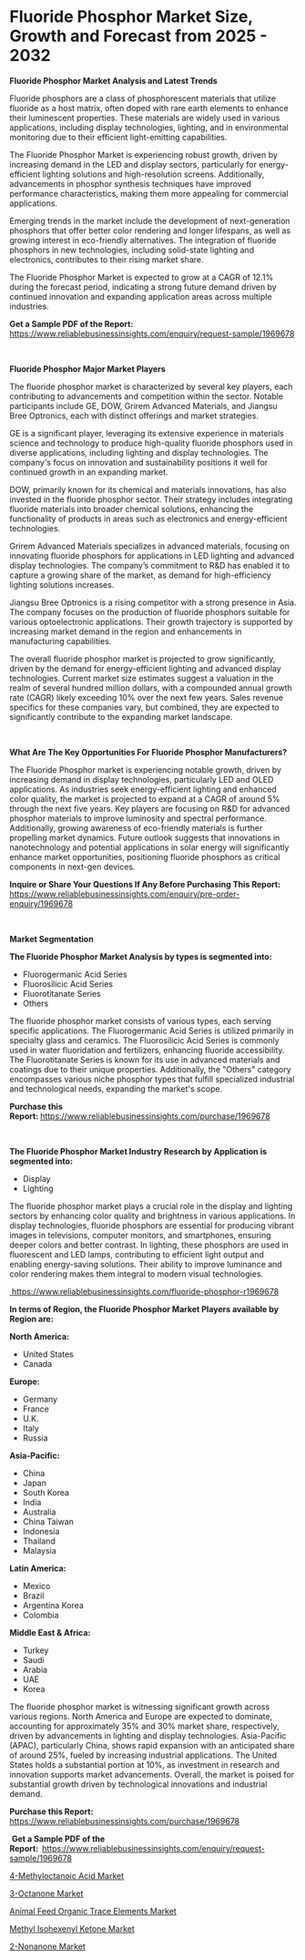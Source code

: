<p><h1>Fluoride Phosphor Market Size, Growth and Forecast from 2025 - 2032</h1></p><p><strong>Fluoride Phosphor Market Analysis and Latest Trends</strong></p>
<p><p>Fluoride phosphors are a class of phosphorescent materials that utilize fluoride as a host matrix, often doped with rare earth elements to enhance their luminescent properties. These materials are widely used in various applications, including display technologies, lighting, and in environmental monitoring due to their efficient light-emitting capabilities. </p><p>The Fluoride Phosphor Market is experiencing robust growth, driven by increasing demand in the LED and display sectors, particularly for energy-efficient lighting solutions and high-resolution screens. Additionally, advancements in phosphor synthesis techniques have improved performance characteristics, making them more appealing for commercial applications. </p><p>Emerging trends in the market include the development of next-generation phosphors that offer better color rendering and longer lifespans, as well as growing interest in eco-friendly alternatives. The integration of fluoride phosphors in new technologies, including solid-state lighting and electronics, contributes to their rising market share. </p><p>The Fluoride Phosphor Market is expected to grow at a CAGR of 12.1% during the forecast period, indicating a strong future demand driven by continued innovation and expanding application areas across multiple industries.</p></p>
<p><strong>Get a Sample PDF of the Report:&nbsp;</strong> <a href="https://www.reliablebusinessinsights.com/enquiry/request-sample/1969678?utm_campaign=1837&utm_medium=2&utm_source=Github&utm_content=ia&utm_term=03042025&utm_id=fluoride-phosphor">https://www.reliablebusinessinsights.com/enquiry/request-sample/1969678</a></p>
<p>&nbsp;</p>
<p><strong>Fluoride Phosphor Major Market Players</strong></p>
<p><p>The fluoride phosphor market is characterized by several key players, each contributing to advancements and competition within the sector. Notable participants include GE, DOW, Grirem Advanced Materials, and Jiangsu Bree Optronics, each with distinct offerings and market strategies.</p><p>GE is a significant player, leveraging its extensive experience in materials science and technology to produce high-quality fluoride phosphors used in diverse applications, including lighting and display technologies. The company's focus on innovation and sustainability positions it well for continued growth in an expanding market.</p><p>DOW, primarily known for its chemical and materials innovations, has also invested in the fluoride phosphor sector. Their strategy includes integrating fluoride materials into broader chemical solutions, enhancing the functionality of products in areas such as electronics and energy-efficient technologies.</p><p>Grirem Advanced Materials specializes in advanced materials, focusing on innovating fluoride phosphors for applications in LED lighting and advanced display technologies. The company’s commitment to R&D has enabled it to capture a growing share of the market, as demand for high-efficiency lighting solutions increases.</p><p>Jiangsu Bree Optronics is a rising competitor with a strong presence in Asia. The company focuses on the production of fluoride phosphors suitable for various optoelectronic applications. Their growth trajectory is supported by increasing market demand in the region and enhancements in manufacturing capabilities.</p><p>The overall fluoride phosphor market is projected to grow significantly, driven by the demand for energy-efficient lighting and advanced display technologies. Current market size estimates suggest a valuation in the realm of several hundred million dollars, with a compounded annual growth rate (CAGR) likely exceeding 10% over the next few years. Sales revenue specifics for these companies vary, but combined, they are expected to significantly contribute to the expanding market landscape.</p></p>
<p>&nbsp;</p>
<p><strong>What Are The Key Opportunities For Fluoride Phosphor Manufacturers?</strong></p>
<p><p>The Fluoride Phosphor market is experiencing notable growth, driven by increasing demand in display technologies, particularly LED and OLED applications. As industries seek energy-efficient lighting and enhanced color quality, the market is projected to expand at a CAGR of around 5% through the next five years. Key players are focusing on R&D for advanced phosphor materials to improve luminosity and spectral performance. Additionally, growing awareness of eco-friendly materials is further propelling market dynamics. Future outlook suggests that innovations in nanotechnology and potential applications in solar energy will significantly enhance market opportunities, positioning fluoride phosphors as critical components in next-gen devices.</p></p>
<p><strong>Inquire or Share Your Questions If Any Before Purchasing This Report:</strong> <a href="https://www.reliablebusinessinsights.com/enquiry/pre-order-enquiry/1969678?utm_campaign=1837&utm_medium=2&utm_source=Github&utm_content=ia&utm_term=03042025&utm_id=fluoride-phosphor">https://www.reliablebusinessinsights.com/enquiry/pre-order-enquiry/1969678</a></p>
<p>&nbsp;</p>
<p><strong>Market Segmentation</strong></p>
<p><strong>The Fluoride Phosphor Market Analysis by types is segmented into:</strong></p>
<p><ul><li>Fluorogermanic Acid Series</li><li>Fluorosilicic Acid Series</li><li>Fluorotitanate Series</li><li>Others</li></ul></p>
<p><p>The fluoride phosphor market consists of various types, each serving specific applications. The Fluorogermanic Acid Series is utilized primarily in specialty glass and ceramics. The Fluorosilicic Acid Series is commonly used in water fluoridation and fertilizers, enhancing fluoride accessibility. The Fluorotitanate Series is known for its use in advanced materials and coatings due to their unique properties. Additionally, the "Others" category encompasses various niche phosphor types that fulfill specialized industrial and technological needs, expanding the market's scope.</p></p>
<p><strong>Purchase this Report:&nbsp;</strong><a href="https://www.reliablebusinessinsights.com/purchase/1969678?utm_campaign=1837&utm_medium=2&utm_source=Github&utm_content=ia&utm_term=03042025&utm_id=fluoride-phosphor">https://www.reliablebusinessinsights.com/purchase/1969678</a></p>
<p>&nbsp;</p>
<p><strong>The Fluoride Phosphor Market Industry Research by Application is segmented into:</strong></p>
<p><ul><li>Display</li><li>Lighting</li></ul></p>
<p><p>The fluoride phosphor market plays a crucial role in the display and lighting sectors by enhancing color quality and brightness in various applications. In display technologies, fluoride phosphors are essential for producing vibrant images in televisions, computer monitors, and smartphones, ensuring deeper colors and better contrast. In lighting, these phosphors are used in fluorescent and LED lamps, contributing to efficient light output and enabling energy-saving solutions. Their ability to improve luminance and color rendering makes them integral to modern visual technologies.</p></p>
<p><a href="https://www.reliablebusinessinsights.com/fluoride-phosphor-r1969678?utm_campaign=1837&utm_medium=2&utm_source=Github&utm_content=ia&utm_term=03042025&utm_id=fluoride-phosphor">&nbsp;https://www.reliablebusinessinsights.com/fluoride-phosphor-r1969678</a></p>
<p><strong>In terms of Region, the Fluoride Phosphor Market Players available by Region are:</strong></p>
<p>
    <p> <strong> North America: </strong>
        <ul>
            <li>United States</li>
            <li>Canada</li>
        </ul>
        </p> 
    <p> <strong> Europe: </strong>
        <ul>
            <li>Germany</li>
            <li>France</li>
            <li>U.K.</li>
            <li>Italy</li>
            <li>Russia</li>
        </ul>
        </p> 
    <p> <strong> Asia-Pacific: </strong>
        <ul>
            <li>China</li>
            <li>Japan</li>
            <li>South Korea</li>
            <li>India</li>
            <li>Australia</li>
            <li>China Taiwan</li>
            <li>Indonesia</li>
            <li>Thailand</li>
            <li>Malaysia</li>
        </ul>
        </p> 
    <p> <strong> Latin America: </strong>
        <ul>
            <li>Mexico</li>
            <li>Brazil</li>
            <li>Argentina Korea</li>
            <li>Colombia</li>
        </ul>
        </p> 
    <p> <strong> Middle East & Africa: </strong>
        <ul>
            <li>Turkey</li>
            <li>Saudi</li>
            <li>Arabia</li>
            <li>UAE</li>
            <li>Korea</li>
        </ul>
    </p>
    </p>
<p><p>The fluoride phosphor market is witnessing significant growth across various regions. North America and Europe are expected to dominate, accounting for approximately 35% and 30% market share, respectively, driven by advancements in lighting and display technologies. Asia-Pacific (APAC), particularly China, shows rapid expansion with an anticipated share of around 25%, fueled by increasing industrial applications. The United States holds a substantial portion at 10%, as investment in research and innovation supports market advancements. Overall, the market is poised for substantial growth driven by technological innovations and industrial demand.</p></p>
<p><strong>Purchase this Report: </strong><a href="https://www.reliablebusinessinsights.com/purchase/1969678?utm_campaign=1837&utm_medium=2&utm_source=Github&utm_content=ia&utm_term=03042025&utm_id=fluoride-phosphor">https://www.reliablebusinessinsights.com/purchase/1969678</a></p>
<p>&nbsp;<strong>Get a Sample PDF of the Report:&nbsp;&nbsp;</strong><a href="https://www.reliablebusinessinsights.com/enquiry/request-sample/1969678?utm_campaign=1837&utm_medium=2&utm_source=Github&utm_content=ia&utm_term=03042025&utm_id=fluoride-phosphor">https://www.reliablebusinessinsights.com/enquiry/request-sample/1969678</a></p>
<p><strong></strong></p>
<p><p><a href="https://github.com/taveyasenay/Market-Research-Report-List-1/blob/main/4-methyloctanoic-acid-market.md?utm_campaign=1837&utm_medium=2&utm_source=Github&utm_content=ia&utm_term=03042025&utm_id=fluoride-phosphor">4-Methyloctanoic Acid Market</a></p><p><a href="https://github.com/keohannchavo/Market-Research-Report-List-1/blob/main/3-octanone-market.md?utm_campaign=1837&utm_medium=2&utm_source=Github&utm_content=ia&utm_term=03042025&utm_id=fluoride-phosphor">3-Octanone Market</a></p><p><a href="https://github.com/janotjuljo/Market-Research-Report-List-1/blob/main/animal-feed-organic-trace-elements-market.md?utm_campaign=1837&utm_medium=2&utm_source=Github&utm_content=ia&utm_term=03042025&utm_id=fluoride-phosphor">Animal Feed Organic Trace Elements Market</a></p><p><a href="https://github.com/dukerghostki/Market-Research-Report-List-1/blob/main/methyl-isohexenyl-ketone-market.md?utm_campaign=1837&utm_medium=2&utm_source=Github&utm_content=ia&utm_term=03042025&utm_id=fluoride-phosphor">Methyl Isohexenyl Ketone Market</a></p><p><a href="https://github.com/ssaradulai/Market-Research-Report-List-1/blob/main/2-nonanone-market.md?utm_campaign=1837&utm_medium=2&utm_source=Github&utm_content=ia&utm_term=03042025&utm_id=fluoride-phosphor">2-Nonanone Market</a></p></p>